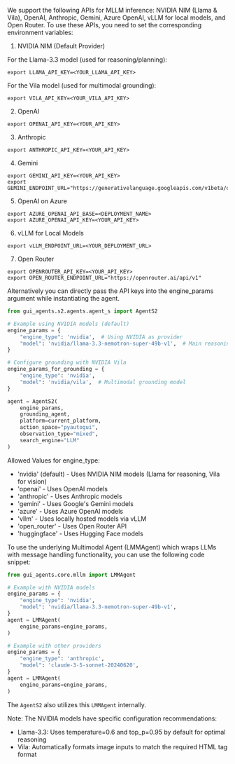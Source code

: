 We support the following APIs for MLLM inference: NVIDIA NIM (Llama & Vila), OpenAI, Anthropic, Gemini, Azure OpenAI, vLLM for local models, and Open Router. To use these APIs, you need to set the corresponding environment variables:

1. NVIDIA NIM (Default Provider)

For the Llama-3.3 model (used for reasoning/planning):
```
export LLAMA_API_KEY=<YOUR_LLAMA_API_KEY>
```

For the Vila model (used for multimodal grounding):
```
export VILA_API_KEY=<YOUR_VILA_API_KEY>
```

2. OpenAI

```
export OPENAI_API_KEY=<YOUR_API_KEY>
```

3. Anthropic

```
export ANTHROPIC_API_KEY=<YOUR_API_KEY>
```

4. Gemini

```
export GEMINI_API_KEY=<YOUR_API_KEY>
export GEMINI_ENDPOINT_URL="https://generativelanguage.googleapis.com/v1beta/openai/"
```

5. OpenAI on Azure

```
export AZURE_OPENAI_API_BASE=<DEPLOYMENT_NAME>
export AZURE_OPENAI_API_KEY=<YOUR_API_KEY>
```

6. vLLM for Local Models

```
export vLLM_ENDPOINT_URL=<YOUR_DEPLOYMENT_URL>
```

7. Open Router

```
export OPENROUTER_API_KEY=<YOUR_API_KEY>
export OPEN_ROUTER_ENDPOINT_URL="https://openrouter.ai/api/v1"
```

Alternatively you can directly pass the API keys into the engine_params argument while instantiating the agent.

```python
from gui_agents.s2.agents.agent_s import AgentS2

# Example using NVIDIA models (default)
engine_params = {
    "engine_type": 'nvidia',  # Using NVIDIA as provider
    "model": 'nvidia/llama-3.3-nemotron-super-49b-v1',  # Main reasoning model
}

# Configure grounding with NVIDIA Vila
engine_params_for_grounding = {
    "engine_type": 'nvidia',
    "model": 'nvidia/vila',  # Multimodal grounding model
}

agent = AgentS2(
    engine_params,
    grounding_agent,
    platform=current_platform,
    action_space="pyautogui",
    observation_type="mixed",
    search_engine="LLM"
)
```

Allowed Values for engine_type:
- 'nvidia' (default) - Uses NVIDIA NIM models (Llama for reasoning, Vila for vision)
- 'openai' - Uses OpenAI models
- 'anthropic' - Uses Anthropic models
- 'gemini' - Uses Google's Gemini models
- 'azure' - Uses Azure OpenAI models
- 'vllm' - Uses locally hosted models via vLLM
- 'open_router' - Uses Open Router API
- 'huggingface' - Uses Hugging Face models

To use the underlying Multimodal Agent (LMMAgent) which wraps LLMs with message handling functionality, you can use the following code snippet:

```python
from gui_agents.core.mllm import LMMAgent

# Example with NVIDIA models
engine_params = {
    "engine_type": 'nvidia',
    "model": 'nvidia/llama-3.3-nemotron-super-49b-v1',
}
agent = LMMAgent(
    engine_params=engine_params,
)

# Example with other providers
engine_params = {
    "engine_type": 'anthropic',
    "model": 'claude-3-5-sonnet-20240620',
}
agent = LMMAgent(
    engine_params=engine_params,
)
```

The `AgentS2` also utilizes this `LMMAgent` internally.

Note: The NVIDIA models have specific configuration recommendations:
- Llama-3.3: Uses temperature=0.6 and top_p=0.95 by default for optimal reasoning
- Vila: Automatically formats image inputs to match the required HTML tag format
